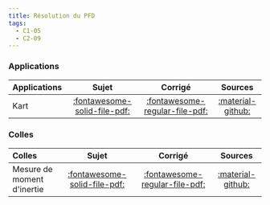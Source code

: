 ```yaml
---
title: Résolution du PFD 
tags:
  - C1-05
  - C2-09
---
```



### Applications 
 
| Applications | Sujet | Corrigé | Sources  | 
| :-------------- | :---: | :-----: | :------: | 
| Kart | [:fontawesome-solid-file-pdf:](https://xpessoles-cpge.fr/pdf/Cy_04_02_Application_03_Kart_PFD_Sujet.pdf) | [:fontawesome-regular-file-pdf:](https://xpessoles-cpge.fr/pdf/Cy_04_02_Application_03_Kart_PFD_Corrige.pdf) | [:material-github:](https://github.com/xpessoles/PSI_Cy_04_ModelisationDynamique/tree/main/Chapitre_02_TorseursCinetiquesDynamiques/Cy_04_02_Application_03_Kart_PFD) | 


### Colles 
 
| Colles | Sujet | Corrigé | Sources  | 
| :-------------- | :---: | :-----: | :------: | 
| Mesure de moment d'inertie | [:fontawesome-solid-file-pdf:](https://xpessoles-cpge.fr/pdf/Cy_04_02_Colle_PFD_02_MesureInertie_Sujet.pdf) | [:fontawesome-regular-file-pdf:](https://xpessoles-cpge.fr/pdf/Cy_04_02_Colle_PFD_02_MesureInertie_Corrige.pdf) | [:material-github:](https://github.com/xpessoles/PSI_Cy_04_ModelisationDynamique/tree/main/Chapitre_02_TorseursCinetiquesDynamiques/Cy_04_02_Colle_PFD_02_MesureInertie) | 



